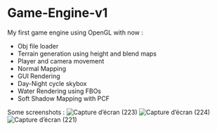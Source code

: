 # Game-Engine-v1
My first game engine using OpenGL with now : 
- Obj file loader  
- Terrain generation using height and blend maps 
- Player and camera movement 
- Normal Mapping 
- GUI Rendering 
- Day-Night cycle skybox 
- Water Rendering using FBOs  
- Soft Shadow Mapping with PCF 

Some screenshots :
![Capture d’écran (223)](https://user-images.githubusercontent.com/91183245/139464018-359a3718-faa6-4708-bc33-73af0fe7ea24.png)
![Capture d’écran (224)](https://user-images.githubusercontent.com/91183245/139464042-dbb00ac7-5372-4f60-ace6-aa4e5533af3c.png)
![Capture d’écran (221)](https://user-images.githubusercontent.com/91183245/139464061-6c61430c-62a5-4477-855a-c8023f70c692.png)

